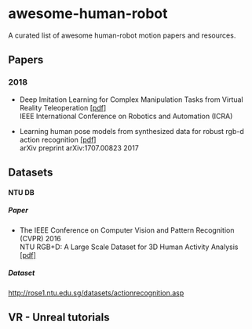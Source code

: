 # awesome-human-robot
A curated list of awesome human-robot motion papers and resources.

## Papers
### 2018 
- Deep Imitation Learning for Complex Manipulation Tasks from Virtual Reality Teleoperation [[pdf]](https://ieeexplore.ieee.org/stamp/stamp.jsp?arnumber=8461249)  
IEEE International Conference on Robotics and Automation (ICRA)  

- Learning human pose models from synthesized data for robust rgb-d action recognition [[pdf]](https://arxiv.org/pdf/1707.00823.pdf)  
arXiv preprint arXiv:1707.00823 2017





## Datasets

#### NTU DB
##### Paper
* The IEEE Conference on Computer Vision and Pattern Recognition (CVPR) 2016  
NTU RGB+D: A Large Scale Dataset for 3D Human Activity Analysis [[pdf]](https://arxiv.org/pdf/1604.02808.pdf)

##### Dataset
http://rose1.ntu.edu.sg/datasets/actionrecognition.asp

## VR - Unreal tutorials
